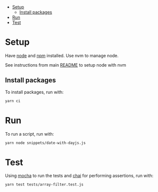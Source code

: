 - [Setup](#setup)
  - [Install packages](#install-packages)
- [Run](#run)
- [Test](#test)


# Setup

Have [node](https://nodejs.org/en) and [npm](https://www.npmjs.com/) installed. Use nvm to manage node.

See instructions from main [README](../README.md#node-with-nvm) to setup node with nvm

## Install packages

To install packages, run with:

```bash
yarn ci
```

# Run

To run a script, run with:

```bash
yarn node snippets/date-with-dayjs.js
```

# Test

Using [mocha](https://mochajs.org/) to run the tests and [chai](https://www.chaijs.com/) for performing assertions, run with:

```bash
yarn test tests/array-filter.test.js
```
